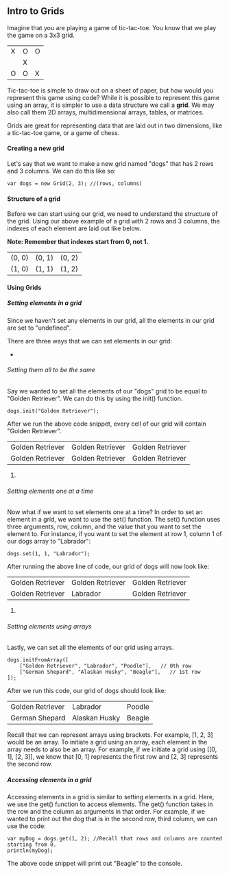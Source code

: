 ## Intro to Grids

Imagine that you are playing a game of tic-tac-toe. You know that we play the game on a 3x3 grid. 
<table>
  <tr>
    <td> X </td>
    <td> O </td>
    <td> O </td>
  </tr>
  <tr>
    <td>  </td>
    <td> X </td> 
    <td>  </td>
  </tr>
  <tr>
    <td> O </td>
    <td> O </td> 
    <td> X </td>
  </tr>
</table>

Tic-tac-toe is simple to draw out on a sheet of paper, but how would you represent this game using code? While it is possible to represent this game using an array, it is simpler to use a data structure we call a **grid**. We may also call them 2D arrays, multidimensional arrays, tables, or matrices.

Grids are great for representing data that are laid out in two dimensions, like a tic-tac-toe game, or a game of chess.

#### Creating a new grid

Let's say that we want to make a new grid named "dogs" that has 2 rows and 3 columns. We can do this like so:

```
var dogs = new Grid(2, 3); //(rows, columns)
```

#### Structure of a grid

Before we can start using our grid, we need to understand the structure of the grid. Using our above example of a grid with 2 rows and 3 columns, the indexes of each element are laid out like below.

**Note: Remember that indexes start from 0, not 1.**
<table>
  <tr>
    <td> (0, 0) </td>
    <td> (0, 1) </td>
    <td> (0, 2) </td>
  </tr>
  <tr>
    <td> (1, 0) </td>
    <td> (1, 1) </td> 
    <td> (1, 2) </td>
  </tr>
</table>

#### Using Grids

##### Setting elements in a grid

Since we haven't set any elements in our grid, all the elements in our grid are set to "undefined".

There are three ways that we can set elements in our grid:

* 
###### Setting them all to be the same
Say we wanted to set all the elements of our "dogs" grid to be equal to "Golden Retriever". We can do this by using the init() function.
```
dogs.init("Golden Retriever");
```
After we run the above code snippet, every cell of our grid will contain "Golden Retriever".
<table>
  <tr>
    <td> Golden Retriever </td>
    <td> Golden Retriever </td>
    <td> Golden Retriever </td>
  </tr>
  <tr>
    <td> Golden Retriever </td>
    <td> Golden Retriever </td> 
    <td> Golden Retriever </td>
  </tr>
</table>

1. 
###### Setting elements one at a time
Now what if we want to set elements one at a time? In order to set an element in a grid, we want to use the set() function. The set() function uses three arguments, row, column, and the value that you want to set the element to. For instance, if you want to set the element at row 1, column 1 of our dogs array to "Labrador":
```
dogs.set(1, 1, "Labrador");
```
After running the above line of code, our grid of dogs will now look like:
<table>
  <tr>
    <td> Golden Retriever </td>
    <td> Golden Retriever </td>
    <td> Golden Retriever </td>
  </tr>
  <tr>
    <td> Golden Retriever </td>
    <td> Labrador </td> 
    <td> Golden Retriever </td>
  </tr>
</table>

1. 
###### Setting elements using arrays
Lastly, we can set all the elements of our grid using arrays. 
```
dogs.initFromArray([
	["Golden Retriever", "Labrador", "Poodle"],	  // 0th row
	["German Shepard", "Alaskan Husky", "Beagle"],   // 1st row
]);
```
After we run this code, our grid of dogs should look like:
<table>
  <tr>
    <td> Golden Retriever </td>
    <td> Labrador </td>
    <td> Poodle </td>
  </tr>
  <tr>
    <td> German Shepard </td>
    <td> Alaskan Husky </td> 
    <td> Beagle </td>
  </tr>
</table>
Recall that we can represent arrays using brackets. For example, [1, 2, 3] would be an array. To initiate a grid using an array, each element in the array needs to also be an array. For example, if we initiate a grid using [[0, 1], [2, 3]], we know that [0, 1] represents the first row and [2, 3] represents the second row.

##### Accessing elements in a grid

Accessing elements in a grid is similar to setting elements in a grid. Here, we use the get() function to access elements. The get() function takes in the row and the column as arguments in that order. For example, if we wanted to print out the dog that is in the second row, third column, we can use the code:

```
var myDog = dogs.get(1, 2); //Recall that rows and columns are counted starting from 0.
println(myDog);
```
The above code snippet will print out "Beagle" to the console.







